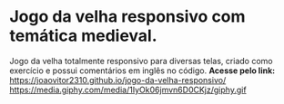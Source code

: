 # Jogo da velha responsivo com temática medieval.
 Jogo da velha totalmente responsivo para diversas telas, criado como exercício e possui comentários em inglês no código. **Acesse pelo link:**
 https://joaovitor2310.github.io/jogo-da-velha-responsivo/
https://media.giphy.com/media/1IyOk06jmvn6D0CKjz/giphy.gif
